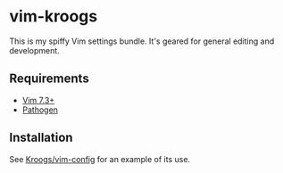 vim-kroogs
==========

This is my spiffy Vim settings bundle.  It's geared for general editing and development.

Requirements
------------

- [Vim 7.3+](http://www.vim.org/)
- [Pathogen](https://github.com/tpope/vim-pathogen)

Installation
------------

See [Kroogs/vim-config](https://github.com/Kroogs/vim-config) for an example of its use.
